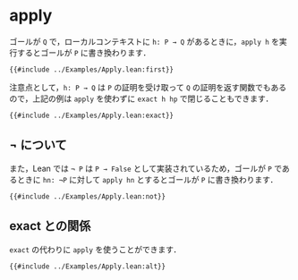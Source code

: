 # apply

ゴールが `Q` で，ローカルコンテキストに `h: P → Q` があるときに，`apply h` を実行するとゴールが `P` に書き換わります．

```lean
{{#include ../Examples/Apply.lean:first}}
```

注意点として，`h: P → Q` は `P` の証明を受け取って `Q` の証明を返す関数でもあるので，上記の例は `apply` を使わずに `exact h hp` で閉じることもできます．

```lean
{{#include ../Examples/Apply.lean:exact}}
```

## ¬ について

また，Lean では `¬ P` は `P → False` として実装されているため，ゴールが `P` であるときに `hn: ¬P` に対して `apply hn` とするとゴールが `P` に書き換わります．

```lean
{{#include ../Examples/Apply.lean:not}}
```

## exact との関係

`exact` の代わりに `apply` を使うことができます．

```lean
{{#include ../Examples/Apply.lean:alt}}
```
